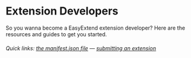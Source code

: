 Extension Developers
====================
So you wanna become a EasyExtend extension developer? Here are the resources and guides to get you started.

###### Quick links: [the manifest.json file](#dev/manifest) — [submitting an extension](#dev/submit)
